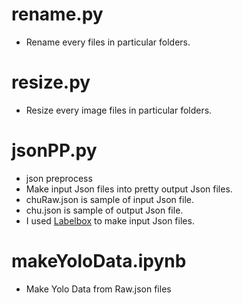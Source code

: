 # rename.py
* Rename every files in particular folders.

# resize.py
* Resize every image files in particular folders.

# jsonPP.py
* json preprocess
* Make input Json files into pretty output Json files.
* chuRaw.json is sample of input Json file.
* chu.json is sample of output Json file.
* I used [Labelbox](https://app.labelbox.com/) to make input Json files.

# makeYoloData.ipynb
* Make Yolo Data from Raw.json files
